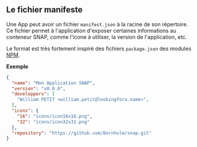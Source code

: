 ## Le fichier manifeste

Une App peut avoir un fichier `manifest.json` à la racine de son répertoire.
Ce fichier permet à l'application d'exposer certaines informations au conteneur SNAP, comme l'icone à utiliser, la version de l'application, etc.

Le format est très fortement inspiré des fichiers `package.json` des modules [NPM](https://npmjs.org).

**Exemple**
```json
{
  "name": "Mon Application SNAP",
  "version": "v0.0.0",
  "developpers": [
    "William PETIT <william.petit@lookingfora.name>",
  ],
  "icons": {
    "16": "icons/icon16x16.png",
    "32": "icons/icon32x32.png"
  },
  "repository": "https://github.com/Bornholm/snap.git"
}
```
